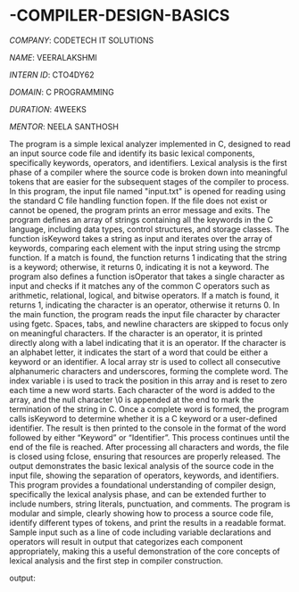 # -COMPILER-DESIGN-BASICS
*COMPANY*: CODETECH IT SOLUTIONS

*NAME*: VEERALAKSHMI

*INTERN ID*: CTO4DY62

*DOMAIN*: C PROGRAMMING

*DURATION*: 4WEEKS

*MENTOR*: NEELA SANTHOSH

The program is a simple lexical analyzer implemented in C, designed to read an input source code file and identify its basic lexical components, specifically keywords, operators, and identifiers. Lexical analysis is the first phase of a compiler where the source code is broken down into meaningful tokens that are easier for the subsequent stages of the compiler to process. In this program, the input file named "input.txt" is opened for reading using the standard C file handling function fopen. If the file does not exist or cannot be opened, the program prints an error message and exits. The program defines an array of strings containing all the keywords in the C language, including data types, control structures, and storage classes. The function isKeyword takes a string as input and iterates over the array of keywords, comparing each element with the input string using the strcmp function. If a match is found, the function returns 1 indicating that the string is a keyword; otherwise, it returns 0, indicating it is not a keyword. The program also defines a function isOperator that takes a single character as input and checks if it matches any of the common C operators such as arithmetic, relational, logical, and bitwise operators. If a match is found, it returns 1, indicating the character is an operator, otherwise it returns 0. In the main function, the program reads the input file character by character using fgetc. Spaces, tabs, and newline characters are skipped to focus only on meaningful characters. If the character is an operator, it is printed directly along with a label indicating that it is an operator. If the character is an alphabet letter, it indicates the start of a word that could be either a keyword or an identifier. A local array str is used to collect all consecutive alphanumeric characters and underscores, forming the complete word. The index variable i is used to track the position in this array and is reset to zero each time a new word starts. Each character of the word is added to the array, and the null character \0 is appended at the end to mark the termination of the string in C. Once a complete word is formed, the program calls isKeyword to determine whether it is a C keyword or a user-defined identifier. The result is then printed to the console in the format of the word followed by either “Keyword” or “Identifier”. This process continues until the end of the file is reached. After processing all characters and words, the file is closed using fclose, ensuring that resources are properly released. The output demonstrates the basic lexical analysis of the source code in the input file, showing the separation of operators, keywords, and identifiers. This program provides a foundational understanding of compiler design, specifically the lexical analysis phase, and can be extended further to include numbers, string literals, punctuation, and comments. The program is modular and simple, clearly showing how to process a source code file, identify different types of tokens, and print the results in a readable format. Sample input such as a line of code including variable declarations and operators will result in output that categorizes each component appropriately, making this a useful demonstration of the core concepts of lexical analysis and the first step in compiler construction.

output:


